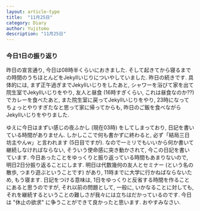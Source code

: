```yaml
---
layout: article-type
title:  "11月25日"
category: Diary
author: Yujitomo
description: "11月25日"
---
```


### 今日1日の振り返り


昨日の宣言通り, 今日は08時半くらいにおきました.
そして起きてから寝るまでの時間のうちほとんどをJekyllいじりについやしていました. 昨日の続きです.
具体的には, まず正午過ぎまでJekyllいじりをしたあと, シャワーを浴びて家を出て院生室でJekyllいじりをやり,
友人と昼食 (16時すぎくらい, これは昼食なのか??) でカレーを食べたあと, また院生室に戻ってJekyllいじりをやり,
23時になってちょっとやりすぎたなと思って家に帰ってからも, 昨日のご飯を食べながらJekyllいじりをやりました.

ゆえに今日はまずい感じの夜ふかし (現在03時) をしてしまっており, 日記を書いている時間がありません.
しかしここで何も書かずに終わると, 必ず「結局三日坊主やんw」と言われます (5日目ですが).
なので一ミリでもいいから何か書いて継続しなければならない, そういう使命感に突き動かされて, 今この日記を書いています.
今日あったことをゆっくりと振り返っている時間もあまりないので, 明日2日分振り返ることにします.
明日は代数幾何の友人とセミナー (という名の散歩, つまり遊ぶということです) があり, 11時までに大学に行かねばならないため, もう寝ます.
日記をつける意味は, 1日をゆっくりと反省する時間を作ることにあると思うのですが,
それ以前の問題として, 一般に, いかなることに対しても, それを継続するということの難しさが我々には立ちはだかっているのです.
今日は "休止の欲求" に争うことができて良かったと思います. おやすみなさい.
